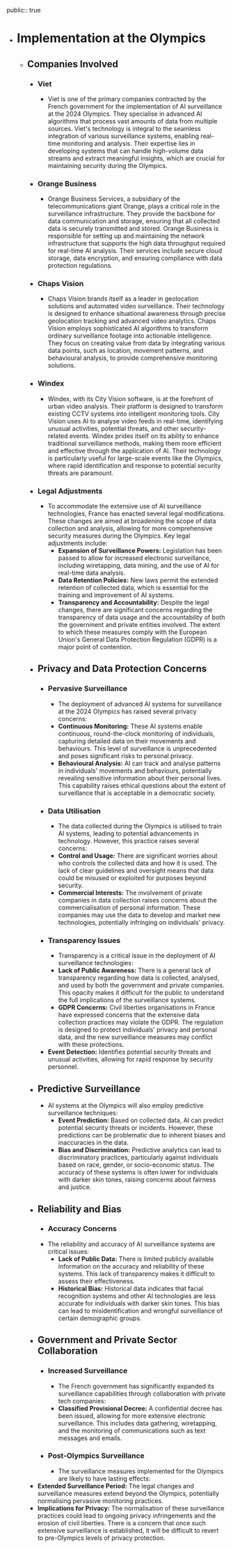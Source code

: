 public:: true

- # Implementation at the Olympics
	- ## Companies Involved
		- ### Viet
			- Viet is one of the primary companies contracted by the French government for the implementation of AI surveillance at the 2024 Olympics. They specialise in advanced AI algorithms that process vast amounts of data from multiple sources. Viet's technology is integral to the seamless integration of various surveillance systems, enabling real-time monitoring and analysis. Their expertise lies in developing systems that can handle high-volume data streams and extract meaningful insights, which are crucial for maintaining security during the Olympics.
		- ### Orange Business
			- Orange Business Services, a subsidiary of the telecommunications giant Orange, plays a critical role in the surveillance infrastructure. They provide the backbone for data communication and storage, ensuring that all collected data is securely transmitted and stored. Orange Business is responsible for setting up and maintaining the network infrastructure that supports the high data throughput required for real-time AI analysis. Their services include secure cloud storage, data encryption, and ensuring compliance with data protection regulations.
		- ### Chaps Vision
			- Chaps Vision brands itself as a leader in geolocation solutions and automated video surveillance. Their technology is designed to enhance situational awareness through precise geolocation tracking and advanced video analytics. Chaps Vision employs sophisticated AI algorithms to transform ordinary surveillance footage into actionable intelligence. They focus on creating value from data by integrating various data points, such as location, movement patterns, and behavioural analysis, to provide comprehensive monitoring solutions.
		- ### Windex
			- Windex, with its City Vision software, is at the forefront of urban video analysis. Their platform is designed to transform existing CCTV systems into intelligent monitoring tools. City Vision uses AI to analyse video feeds in real-time, identifying unusual activities, potential threats, and other security-related events. Windex prides itself on its ability to enhance traditional surveillance methods, making them more efficient and effective through the application of AI. Their technology is particularly useful for large-scale events like the Olympics, where rapid identification and response to potential security threats are paramount.
		- ### Legal Adjustments
			- To accommodate the extensive use of AI surveillance technologies, France has enacted several legal modifications. These changes are aimed at broadening the scope of data collection and analysis, allowing for more comprehensive security measures during the Olympics. Key legal adjustments include:
				- **Expansion of Surveillance Powers:** Legislation has been passed to allow for increased electronic surveillance, including wiretapping, data mining, and the use of AI for real-time data analysis.
				- **Data Retention Policies:** New laws permit the extended retention of collected data, which is essential for the training and improvement of AI systems.
				- **Transparency and Accountability:** Despite the legal changes, there are significant concerns regarding the transparency of data usage and the accountability of both the government and private entities involved. The extent to which these measures comply with the European Union's General Data Protection Regulation (GDPR) is a major point of contention.
		- ## Privacy and Data Protection Concerns
			- ### Pervasive Surveillance
				- The deployment of advanced AI systems for surveillance at the 2024 Olympics has raised several privacy concerns:
				- **Continuous Monitoring:** These AI systems enable continuous, round-the-clock monitoring of individuals, capturing detailed data on their movements and behaviours. This level of surveillance is unprecedented and poses significant risks to personal privacy.
				- **Behavioural Analysis:** AI can track and analyse patterns in individuals' movements and behaviours, potentially revealing sensitive information about their personal lives. This capability raises ethical questions about the extent of surveillance that is acceptable in a democratic society.
			- ### Data Utilisation
				- The data collected during the Olympics is utilised to train AI systems, leading to potential advancements in technology. However, this practice raises several concerns:
				- **Control and Usage:** There are significant worries about who controls the collected data and how it is used. The lack of clear guidelines and oversight means that data could be misused or exploited for purposes beyond security.
				- **Commercial Interests:** The involvement of private companies in data collection raises concerns about the commercialisation of personal information. These companies may use the data to develop and market new technologies, potentially infringing on individuals' privacy.
			- ### Transparency Issues
				- Transparency is a critical issue in the deployment of AI surveillance technologies:
				- **Lack of Public Awareness:** There is a general lack of transparency regarding how data is collected, analysed, and used by both the government and private companies. This opacity makes it difficult for the public to understand the full implications of the surveillance systems.
				- **GDPR Concerns:** Civil liberties organisations in France have expressed concerns that the extensive data collection practices may violate the GDPR. The regulation is designed to protect individuals' privacy and personal data, and the new surveillance measures may conflict with these protections.
			- **Event Detection:** Identifies potential security threats and unusual activities, allowing for rapid response by security personnel.
		- ## Predictive Surveillance
			- AI systems at the Olympics will also employ predictive surveillance techniques:
				- **Event Prediction:** Based on collected data, AI can predict potential security threats or incidents. However, these predictions can be problematic due to inherent biases and inaccuracies in the data.
				- **Bias and Discrimination:** Predictive analytics can lead to discriminatory practices, particularly against individuals based on race, gender, or socio-economic status. The accuracy of these systems is often lower for individuals with darker skin tones, raising concerns about fairness and justice.
		- ## Reliability and Bias
			- ### Accuracy Concerns
			- The reliability and accuracy of AI surveillance systems are critical issues:
				- **Lack of Public Data:** There is limited publicly available information on the accuracy and reliability of these systems. This lack of transparency makes it difficult to assess their effectiveness.
				- **Historical Bias:** Historical data indicates that facial recognition systems and other AI technologies are less accurate for individuals with darker skin tones. This bias can lead to misidentification and wrongful surveillance of certain demographic groups.
		- ## Government and Private Sector Collaboration
			- ### Increased Surveillance
				- The French government has significantly expanded its surveillance capabilities through collaboration with private tech companies:
				- **Classified Provisional Decree:** A confidential decree has been issued, allowing for more extensive electronic surveillance. This includes data gathering, wiretapping, and the monitoring of communications such as text messages and emails.
			- ### Post-Olympics Surveillance
				- The surveillance measures implemented for the Olympics are likely to have lasting effects:
		- **Extended Surveillance Period:** The legal changes and surveillance measures extend beyond the Olympics, potentially normalising pervasive monitoring practices.
		- **Implications for Privacy:** The normalisation of these surveillance practices could lead to ongoing privacy infringements and the erosion of civil liberties. There is a concern that once such extensive surveillance is established, it will be difficult to revert to pre-Olympics levels of privacy protection.